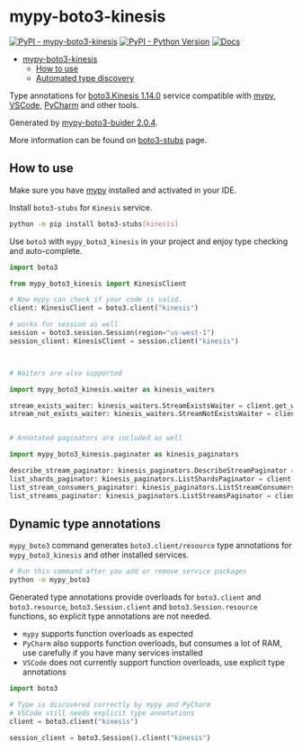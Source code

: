 # mypy-boto3-kinesis

[![PyPI - mypy-boto3-kinesis](https://img.shields.io/pypi/v/mypy-boto3-kinesis.svg?color=blue)](https://pypi.org/project/mypy-boto3-kinesis)
[![PyPI - Python Version](https://img.shields.io/pypi/pyversions/mypy-boto3-kinesis.svg?color=blue)](https://pypi.org/project/mypy-boto3-kinesis)
[![Docs](https://img.shields.io/readthedocs/mypy-boto3-builder.svg?color=blue)](https://mypy-boto3-builder.readthedocs.io/)

- [mypy-boto3-kinesis](#mypy-boto3-kinesis)
  - [How to use](#how-to-use)
  - [Automated type discovery](#automated-type-discovery)

Type annotations for
[boto3.Kinesis 1.14.0](https://boto3.amazonaws.com/v1/documentation/api/1.14.0/reference/services/kinesis.html#Kinesis) service
compatible with [mypy](https://github.com/python/mypy), [VSCode](https://code.visualstudio.com/),
[PyCharm](https://www.jetbrains.com/pycharm/) and other tools.

Generated by [mypy-boto3-buider 2.0.4](https://github.com/vemel/mypy_boto3_builder).

More information can be found on [boto3-stubs](https://pypi.org/project/boto3-stubs/) page.

## How to use

Make sure you have [mypy](https://github.com/python/mypy) installed and activated in your IDE.

Install `boto3-stubs` for `Kinesis` service.

```bash
python -m pip install boto3-stubs[kinesis]
```

Use `boto3` with `mypy_boto3_kinesis` in your project and enjoy type checking and auto-complete.

```python
import boto3

from mypy_boto3_kinesis import KinesisClient

# Now mypy can check if your code is valid.
client: KinesisClient = boto3.client("kinesis")

# works for session as well
session = boto3.session.Session(region="us-west-1")
session_client: KinesisClient = session.client("kinesis")



# Waiters are also supported

import mypy_boto3_kinesis.waiter as kinesis_waiters

stream_exists_waiter: kinesis_waiters.StreamExistsWaiter = client.get_waiter("stream_exists")
stream_not_exists_waiter: kinesis_waiters.StreamNotExistsWaiter = client.get_waiter("stream_not_exists")


# Annotated paginators are included as well

import mypy_boto3_kinesis.paginator as kinesis_paginators

describe_stream_paginator: kinesis_paginators.DescribeStreamPaginator = client.get_paginator("describe_stream")
list_shards_paginator: kinesis_paginators.ListShardsPaginator = client.get_paginator("list_shards")
list_stream_consumers_paginator: kinesis_paginators.ListStreamConsumersPaginator = client.get_paginator("list_stream_consumers")
list_streams_paginator: kinesis_paginators.ListStreamsPaginator = client.get_paginator("list_streams")
```

## Dynamic type annotations

`mypy_boto3` command generates `boto3.client/resource` type annotations for
`mypy_boto3_kinesis` and other installed services.

```bash
# Run this command after you add or remove service packages
python -m mypy_boto3
```

Generated type annotations provide overloads for `boto3.client` and `boto3.resource`,
`boto3.Session.client` and `boto3.Session.resource` functions,
so explicit type annotations are not needed.

- `mypy` supports function overloads as expected
- `PyCharm` also supports function overloads, but consumes a lot of RAM, use carefully if you have many services installed
- `VSCode` does not currently support function overloads, use explicit type annotations

```python
import boto3

# Type is discovered correctly by mypy and PyCharm
# VSCode still needs explicit type annotations
client = boto3.client("kinesis")

session_client = boto3.Session().client("kinesis")
```